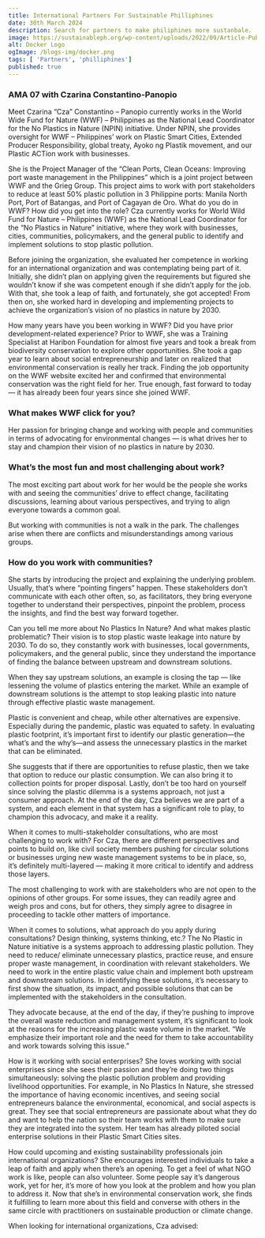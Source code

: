 ```yaml
---
title: International Partners For Sustainable Philliphines
date: 30th March 2024
description: Search for partners to make philiphines more sustanbale.
image: https://sustainableph.org/wp-content/uploads/2022/09/Article-Pubmats-IG-1.png
alt: Docker Logo
ogImage: /blogs-img/docker.png
tags: [ 'Partners', 'philliphines']
published: true
---
```


### AMA 07 with Czarina Constantino-Panopio
Meet Czarina “Cza” Constantino – Panopio currently works in the World Wide Fund for Nature (WWF) – Philippines as the National Lead Coordinator for the No Plastics in Nature (NPIN) initiative. Under NPIN, she provides oversight for WWF – Philippines’ work on Plastic Smart Cities, Extended Producer Responsibility, global treaty, Ayoko ng Plastik movement, and our Plastic ACTion work with businesses.
 
She is the Project Manager of the “Clean Ports, Clean Oceans: Improving port waste management in the Philippines” which is a joint project between WWF and the Grieg Group. This project aims to work with port stakeholders to reduce at least 50% plastic pollution in 3 Philippine ports: Manila North Port, Port of Batangas, and Port of Cagayan de Oro.
What do you do in WWF? How did you get into the role?
Cza currently works for World Wild Fund for Nature – Philippines (WWF) as the National Lead Coordinator for the “No Plastics in Nature” initiative, where they work with businesses, cities, communities, policymakers, and the general public to identify and implement solutions to stop plastic pollution. 

Before joining the organization, she evaluated her competence in working for an international organization and was contemplating being part of it. Initially, she didn’t plan on applying given the requirements but figured she wouldn’t know if she was competent enough if she didn’t apply for the job. With that, she took a leap of faith, and fortunately, she got accepted! From then on, she worked hard in developing and implementing projects to achieve the organization’s vision of no plastics in nature by 2030.

How many years have you been working in WWF? Did you have prior development-related experience?
Prior to WWF, she was a Training Specialist at Haribon Foundation for almost five years and took a break from biodiversity conservation to explore other opportunities. She took a gap year to learn about social entrepreneurship and later on realized that environmental conservation is really her track. Finding the job opportunity on the WWF website excited her and confirmed that environmental conservation was the right field for her. True enough, fast forward to today — it has already been four years since she joined WWF.

### What makes WWF click for you?
Her passion for bringing change and working with people and communities in terms of advocating for environmental changes — is what drives her to stay and champion their vision of no plastics in nature by 2030.

### What’s the most fun and most challenging about work?
The most exciting part about work for her would be the people she works with and seeing the communities’ drive to effect change, facilitating discussions, learning about various perspectives, and trying to align everyone towards a common goal.

 

But working with communities is not a walk in the park. The challenges arise when there are conflicts and misunderstandings among various groups.

### How do you work with communities?
She starts by introducing the project and explaining the underlying problem. Usually, that’s where “pointing fingers” happen. These stakeholders don’t communicate with each other often, so, as facilitators, they bring everyone together to understand their perspectives, pinpoint the problem, process the insights, and find the best way forward together.

Can you tell me more about No Plastics In Nature? And what makes plastic problematic?
Their vision is to stop plastic waste leakage into nature by 2030. To do so, they constantly work with businesses, local governments, policymakers, and the general public, since they understand the importance of finding the balance between upstream and downstream solutions. 

 

When they say upstream solutions, an example is closing the tap — like lessening the volume of plastics entering the market. While an example of downstream solutions is the attempt to stop leaking plastic into nature through effective plastic waste management.

 

Plastic is convenient and cheap, while other alternatives are expensive. Especially during the pandemic, plastic was equated to safety. In evaluating plastic footprint, it’s important first to identify our plastic generation—the what’s and the why’s—and assess the unnecessary plastics in the market that can be eliminated. 

 

She suggests that if there are opportunities to refuse plastic, then we take that option to reduce our plastic consumption. We can also bring it to collection points for proper disposal. Lastly, don’t be too hard on yourself since solving the plastic dilemma is a systems approach, not just a consumer approach. At the end of the day, Cza believes we are part of a system, and each element in that system has a significant role to play, to champion this advocacy, and make it a reality.

When it comes to multi-stakeholder consultations, who are most challenging to work with?
For Cza, there are different perspectives and points to build on, like civil society members pushing for circular solutions or businesses urging new waste management systems to be in place, so, it’s definitely multi-layered — making it more critical to identify and address those layers.

 

The most challenging to work with are stakeholders who are not open to the opinions of other groups. For some issues, they can readily agree and weigh pros and cons, but for others, they simply agree to disagree in proceeding to tackle other matters of importance.

When it comes to solutions, what approach do you apply during consultations? Design thinking, systems thinking, etc.?
The No Plastic in Nature initiative is a systems approach to addressing plastic pollution. They need to reduce/ eliminate unnecessary plastics, practice reuse, and ensure proper waste management, in coordination with relevant stakeholders. We need to work in the entire plastic value chain and implement both upstream and downstream solutions. In identifying these solutions, it’s necessary to first show the situation, its impact, and possible solutions that can be implemented with the stakeholders in the consultation.


They advocate because, at the end of the day, if they’re pushing to improve the overall waste reduction and management system, it’s significant to look at the reasons for the increasing plastic waste volume in the market.  “We emphasize their important role and the need for them to take accountability and work towards solving this issue.”

How is it working with social enterprises?
She loves working with social enterprises since she sees their passion and they’re doing two things simultaneously: solving the plastic pollution problem and providing livelihood opportunities. For example, in No Plastics In Nature, she stressed the importance of having economic incentives, and seeing social entrepreneurs balance the environmental, economical, and social aspects is great. They see that social entrepreneurs are passionate about what they do and want to help the nation so their team works with them to make sure they are integrated into the system. Her team has already piloted social enterprise solutions in their Plastic Smart Cities sites.

How could upcoming and existing sustainability professionals join international organizations?
She encourages interested individuals to take a leap of faith and apply when there’s an opening. To get a feel of what NGO work is like, people can also volunteer. Some people say it’s dangerous work, yet for her, it’s more of how you look at the problem and how you plan to address it. Now that she’s in environmental conservation work, she finds it fulfilling to learn more about this field and converse with others in the same circle with practitioners on sustainable production or climate change. 

 

When looking for international organizations, Cza advised: